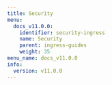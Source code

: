 ```yaml
---
title: Security
menu:
  docs_v11.0.0:
    identifier: security-ingress
    name: Security
    parent: ingress-guides
    weight: 35
menu_name: docs_v11.0.0
info:
  version: v11.0.0
---
```


